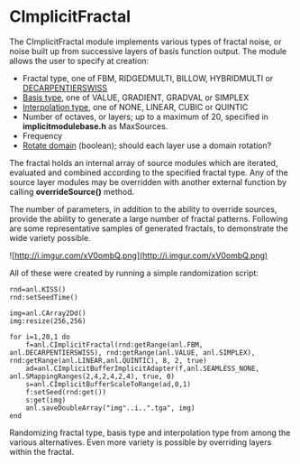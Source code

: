 # CImplicitFractal #

The CImplicitFractal module implements various types of fractal noise, or noise built up from successive layers of basis function output. The module allows the user to specify at creation:

  * Fractal type, one of FBM, RIDGEDMULTI, BILLOW, HYBRIDMULTI or [DECARPENTIERSWISS](http://www.decarpentier.nl/scape-procedural-extensions)
  * [Basis type](CImplicitBasisFunction.md), one of VALUE, GRADIENT, GRADVAL or SIMPLEX
  * [Interpolation type](CImplicitBasisFunction.md), one of NONE, LINEAR, CUBIC or QUINTIC
  * Number of octaves, or layers; up to a maximum of 20, specified in **implicitmodulebase.h** as MaxSources.
  * Frequency
  * [Rotate domain](DomainRotation.md) (boolean); should each layer use a domain rotation?

The fractal holds an internal array of source modules which are iterated, evaluated and combined according to the specified fractal type. Any of the source layer modules may be overridden with another external function by calling **overrideSource()** method.

The number of parameters, in addition to the ability to override sources, provide the ability to generate a large number of fractal patterns. Following are some representative samples of generated fractals, to demonstrate the wide variety possible.

![http://i.imgur.com/xV0ombQ.png](http://i.imgur.com/xV0ombQ.png)

All of these were created by running a simple randomization script:

```
rnd=anl.KISS()
rnd:setSeedTime()

img=anl.CArray2Dd()
img:resize(256,256)

for i=1,20,1 do
	f=anl.CImplicitFractal(rnd:getRange(anl.FBM, anl.DECARPENTIERSWISS), rnd:getRange(anl.VALUE, anl.SIMPLEX), rnd:getRange(anl.LINEAR,anl.QUINTIC), 8, 2, true)
	ad=anl.CImplicitBufferImplicitAdapter(f,anl.SEAMLESS_NONE, anl.SMappingRanges(2,4,2,4,2,4), true, 0)
	s=anl.CImplicitBufferScaleToRange(ad,0,1)
	f:setSeed(rnd:get())
	s:get(img)
	anl.saveDoubleArray("img"..i..".tga", img)
end
```

Randomizing fractal type, basis type and interpolation type from among the various alternatives. Even more variety is possible by overriding layers within the fractal.
